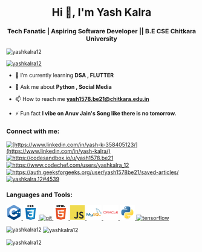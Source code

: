 <h1 align="center">Hi 👋, I'm Yash Kalra</h1>
<h3 align="center">Tech Fanatic | Aspiring Software Developer || B.E CSE Chitkara University</h3>

<p align="left"> <img src="https://komarev.com/ghpvc/?username=yashkalra12&label=Profile%20views&color=0e75b6&style=flat" alt="yashkalra12" /> </p>

<p align="left"> <a href="https://github.com/ryo-ma/github-profile-trophy"><img src="https://github-profile-trophy.vercel.app/?username=yashkalra12" alt="yashkalra12" /></a> </p>

- 🌱 I’m currently learning **DSA , FLUTTER**

- 💬 Ask me about **Python , Social Media**

- 📫 How to reach me **yash1578.be21@chitkara.edu.in**

- ⚡ Fun fact **I vibe on Anuv Jain's Song like there is no tomorrow.**

<h3 align="left">Connect with me:</h3>
<p align="left">
<a href="https://linkedin.com/in/https://www.linkedin.com/in/yash-k-358405123/" target="blank"><img align="center" src="https://raw.githubusercontent.com/rahuldkjain/github-profile-readme-generator/master/src/images/icons/Social/linked-in-alt.svg" alt="[https://www.linkedin.com/in/yash-k-358405123/](https://www.linkedin.com/in/yash-kalra/)" height="30" width="40" /></a>
<a href="https://codesandbox.com/https://codesandbox.io/u/yash1578.be21" target="blank"><img align="center" src="https://raw.githubusercontent.com/rahuldkjain/github-profile-readme-generator/master/src/images/icons/Social/codesandbox.svg" alt="https://codesandbox.io/u/yash1578.be21" height="30" width="40" /></a>
<a href="https://www.codechef.com/users/https://www.codechef.com/users/yashkalra_12" target="blank"><img align="center" src="https://cdn.jsdelivr.net/npm/simple-icons@3.1.0/icons/codechef.svg" alt="https://www.codechef.com/users/yashkalra_12" height="30" width="40" /></a>
<a href="https://auth.geeksforgeeks.org/user/https://auth.geeksforgeeks.org/user/yash1578be21/saved-articles/" target="blank"><img align="center" src="https://raw.githubusercontent.com/rahuldkjain/github-profile-readme-generator/master/src/images/icons/Social/geeks-for-geeks.svg" alt="https://auth.geeksforgeeks.org/user/yash1578be21/saved-articles/" height="30" width="40" /></a>
<a href="https://discord.gg/yashkalra.12#4539" target="blank"><img align="center" src="https://raw.githubusercontent.com/rahuldkjain/github-profile-readme-generator/master/src/images/icons/Social/discord.svg" alt="yashkalra.12#4539" height="30" width="40" /></a>
</p>

<h3 align="left">Languages and Tools:</h3>
<p align="left"> <a href="https://www.w3schools.com/cpp/" target="_blank" rel="noreferrer"> <img src="https://raw.githubusercontent.com/devicons/devicon/master/icons/cplusplus/cplusplus-original.svg" alt="cplusplus" width="40" height="40"/> </a> <a href="https://www.w3schools.com/css/" target="_blank" rel="noreferrer"> <img src="https://raw.githubusercontent.com/devicons/devicon/master/icons/css3/css3-original-wordmark.svg" alt="css3" width="40" height="40"/> </a> <a href="https://git-scm.com/" target="_blank" rel="noreferrer"> <img src="https://www.vectorlogo.zone/logos/git-scm/git-scm-icon.svg" alt="git" width="40" height="40"/> </a> <a href="https://www.w3.org/html/" target="_blank" rel="noreferrer"> <img src="https://raw.githubusercontent.com/devicons/devicon/master/icons/html5/html5-original-wordmark.svg" alt="html5" width="40" height="40"/> </a> <a href="https://developer.mozilla.org/en-US/docs/Web/JavaScript" target="_blank" rel="noreferrer"> <img src="https://raw.githubusercontent.com/devicons/devicon/master/icons/javascript/javascript-original.svg" alt="javascript" width="40" height="40"/> </a> <a href="https://www.mysql.com/" target="_blank" rel="noreferrer"> <img src="https://raw.githubusercontent.com/devicons/devicon/master/icons/mysql/mysql-original-wordmark.svg" alt="mysql" width="40" height="40"/> </a> <a href="https://www.oracle.com/" target="_blank" rel="noreferrer"> <img src="https://raw.githubusercontent.com/devicons/devicon/master/icons/oracle/oracle-original.svg" alt="oracle" width="40" height="40"/> </a> <a href="https://www.python.org" target="_blank" rel="noreferrer"> <img src="https://raw.githubusercontent.com/devicons/devicon/master/icons/python/python-original.svg" alt="python" width="40" height="40"/> </a> <a href="https://www.tensorflow.org" target="_blank" rel="noreferrer"> <img src="https://www.vectorlogo.zone/logos/tensorflow/tensorflow-icon.svg" alt="tensorflow" width="40" height="40"/> </a> </p>

<p><img align="left" src="https://github-readme-stats.vercel.app/api/top-langs?username=yashkalra12&show_icons=true&locale=en&layout=compact" alt="yashkalra12" /></p>

<p>&nbsp;<img align="center" src="https://github-readme-stats.vercel.app/api?username=yashkalra12&show_icons=true&locale=en" alt="yashkalra12" /></p>

<p><img align="center" src="https://github-readme-streak-stats.herokuapp.com/?user=yashkalra12&" alt="yashkalra12" /></p>
